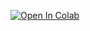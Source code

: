[![Open In Colab](https://colab.research.google.com/assets/colab-badge.svg)](https://colab.research.google.com/github/BrenoToledo/FacensExercises/blob/main/colab_github_demo.ipynb)
